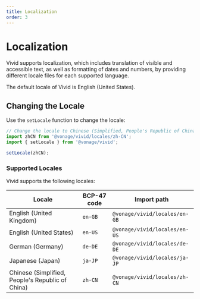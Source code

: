 ```yaml
---
title: Localization
order: 3
---
```


# Localization

Vivid supports localization, which includes translation of visible and accessible text, as well as formatting of dates and numbers, by providing different locale files for each supported language.

The default locale of Vivid is English (United States).

## Changing the Locale

Use the `setLocale` function to change the locale:

```js
// Change the locale to Chinese (Simplified, People's Republic of China)
import zhCN from '@vonage/vivid/locales/zh-CN';
import { setLocale } from '@vonage/vivid';

setLocale(zhCN);
```

### Supported Locales

Vivid supports the following locales:

| Locale                                           | BCP-47 code | Import path                   |
| ------------------------------------------------ | ----------- | ----------------------------- |
| English (United Kingdom)                         | `en-GB`     | `@vonage/vivid/locales/en-GB` |
| English (United States)                          | `en-US`     | `@vonage/vivid/locales/en-US` |
| German (Germany)                                 | `de-DE`     | `@vonage/vivid/locales/de-DE` |
| Japanese (Japan)                                 | `ja-JP`     | `@vonage/vivid/locales/ja-JP` |
| Chinese (Simplified, People's Republic of China) | `zh-CN`     | `@vonage/vivid/locales/zh-CN` |
